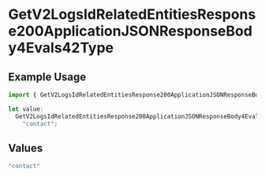 # GetV2LogsIdRelatedEntitiesResponse200ApplicationJSONResponseBody4Evals42Type

## Example Usage

```typescript
import { GetV2LogsIdRelatedEntitiesResponse200ApplicationJSONResponseBody4Evals42Type } from "orq-poc-typescript-multi-env-version/models/operations";

let value:
  GetV2LogsIdRelatedEntitiesResponse200ApplicationJSONResponseBody4Evals42Type =
    "contact";
```

## Values

```typescript
"contact"
```